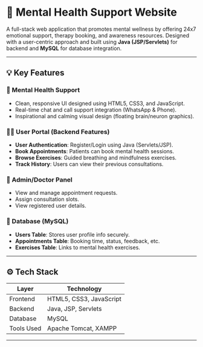 # 🌿 Mental Health Support Website

A full-stack web application that promotes mental wellness by offering 24x7 emotional support, therapy booking, and awareness resources. Designed with a user-centric approach and built using **Java (JSP/Servlets)** for backend and **MySQL** for database integration.

---

## 💡 Key Features

### 🧠 Mental Health Support
- Clean, responsive UI designed using HTML5, CSS3, and JavaScript.
- Real-time chat and call support integration (WhatsApp & Phone).
- Inspirational and calming visual design (floating brain/neuron graphics).

### 👨‍⚕️ User Portal (Backend Features)
- **User Authentication**: Register/Login using Java (Servlets/JSP).
- **Book Appointments**: Patients can book mental health sessions.
- **Browse Exercises**: Guided breathing and mindfulness exercises.
- **Track History**: Users can view their previous consultations.

### 🧾 Admin/Doctor Panel
- View and manage appointment requests.
- Assign consultation slots.
- View registered user details.

### 💽 Database (MySQL)
- **Users Table**: Stores user profile info securely.
- **Appointments Table**: Booking time, status, feedback, etc.
- **Exercises Table**: Links to mental health exercises.

---

## ⚙️ Tech Stack

| Layer        | Technology            |
|--------------|------------------------|
| Frontend     | HTML5, CSS3, JavaScript |
| Backend      | Java, JSP, Servlets     |
| Database     | MySQL                  |
| Tools Used   | Apache Tomcat, XAMPP    |

---


